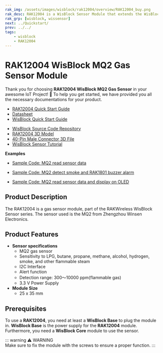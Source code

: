 ```yaml
---
rak_img: /assets/images/wisblock/rak12004/overview/RAK12004_buy.png
rak_desc: RAK12004 is a WisBlock Sensor Module that extends the WisBlock system with a gas sensor. It enables the user to build a gas and smoke detection system that can send measured data and alarm messages over LoRaWAN.
rak_grp: [wisblock, wissensor]
next: ../Quickstart/
prev: ../../
tags:
    - wisblock
    - RAK12004
---
```



# RAK12004 WisBlock MQ2 Gas Sensor Module

Thank you for choosing **RAK12004 WisBlock MQ2 Gas Sensor** in your awesome IoT Project! 🎉 To help you get started, we have provided you all the necessary documentations for your product.

* [RAK12004 Quick Start Guide](../Quickstart/)
* [Datasheet](../Datasheet/)
* <a href="../../Quickstart/" target="_blank">WisBlock Quick Start Guide</a>
<!---* [WisBlock Quick Start Guide](../../Quickstart/)-->
* [WisBlock Source Code Repository](https://github.com/RAKWireless/WisBlock/)
* [RAK12004 3D Model](https://downloads.rakwireless.com/3D_File/WisBlock/3D_RAK12004.stp)
* [40-Pin Male Connector 3D File](https://downloads.rakwireless.com/3D_File/Accessory/WisConnector/M40S1003K6M.stp)
* [WisBlock Sensor Tutorial](/Knowledge-Hub/Learn/WisBlock-Sensor-Tutorial/)


**Examples**


* [Sample Code: MQ2 read sensor data](https://github.com/RAKWireless/RAK-MQx-Library/tree/main/examples/RAK12004_MQ2_Sampling)

* [Sample Code: MQ2 detect smoke and RAK1801 buzzer alarm](https://github.com/RAKWireless/RAK-MQx-Library/tree/main/examples/RAK12004_MQ2_SmokeDetection)

* [Sample Code: MQ2 read sensor data and display on OLED](https://github.com/RAKWireless/RAK-MQx-Library/tree/main/examples/RAK12004_MQ2_read) 


## Product Description
The RAK12004 is a gas sensor module, part of the RAKWireless WisBlock Sensor series. The sensor used is the MQ2 from Zhengzhou Winsen Electronics.

## Product Features

* **Sensor specifications**
    * MQ2 gas sensor
    * Sensitivity to LPG, butane, propane, methane, alcohol, hydrogen, smoke, and other flammable steam  
    * I2C Interface
    * Alert function
    * Detection range: 300～10000&nbsp;ppm(flammable gas)
    * 3.3&nbsp;V Power Supply
* **Module Size**
    * 25 x 35&nbsp;mm

## Prerequisites

To use a **RAK12004**, you need at least a **WisBlock Base** to plug the module in. **WisBlock Base** is the power supply for the **RAK12004** module. Furthermore, you need a **WisBlock Core** module to use the sensor.

::: warning ⚠️ WARNING    
Make sure to fix the module with the screws to ensure a proper function.
:::